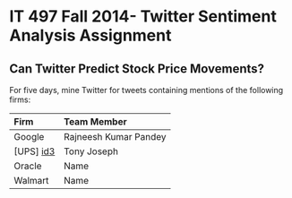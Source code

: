 IT 497 Fall 2014- Twitter Sentiment Analysis Assignment
========================================================

Can Twitter Predict Stock Price Movements?
--------------------------------------------------------
For five days, mine Twitter for tweets containing mentions of the following firms:

| Firm            | Team Member |
| :-------------  |:------------|
| Google          | Rajneesh Kumar Pandey        | 
| [UPS] [id3]     | Tony Joseph | 
| Oracle          | Name        | 
| Walmart         | Name        | 


[id3]:https://github.com/tjjosep/IT497_Twit_Senti_Analysis/blob/master/UPS_Twit_Senti_Analysis/UPSsentiment.Rmd
